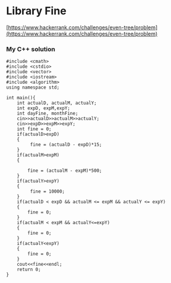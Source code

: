 # Library Fine 
[https://www.hackerrank.com/challenges/even-tree/problem](https://www.hackerrank.com/challenges/even-tree/problem)

### My C++ solution

```
#include <cmath>
#include <cstdio>
#include <vector>
#include <iostream>
#include <algorithm>
using namespace std;

int main(){
    int actualD, actualM, actualY;
    int expD, expM,expY;
    int dayFine, monthFine;
    cin>>actualD>>actualM>>actualY;
    cin>>expD>>expM>>expY;
    int fine = 0;
    if(actualD>expD)
    {
         fine = (actualD - expD)*15;
    }
    if(actualM>expM)
    {
        
        fine = (actualM - expM)*500;
    }
    if(actualY>expY)
    {
         fine = 10000;
    }
    if(actualD < expD && actualM <= expM && actualY <= expY)
    {
        fine = 0;
    }
    if(actualM < expM && actualY<=expY)
    {
        fine = 0;
    }
    if(actualY<expY)
    {
        fine = 0;
    }
    cout<<fine<<endl;
    return 0;
}


```
